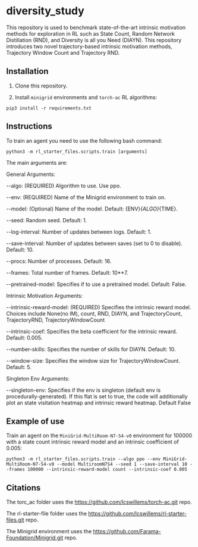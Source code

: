 # diversity_study

This repository is used to benchmark state-of-the-art intrinsic motivation methods for exploration in RL such as State Count, Random Network Distillation (RND), and Diversity is all you Need (DIAYN). This repository introduces two novel trajectory-based intrinsic motivation methods, Trajectory Window Count and Trajectory RND.

## Installation

1. Clone this repository.

2. Install `minigrid` environments and `torch-ac` RL algorithms:

```
pip3 install -r requirements.txt
```

## Instructions

To train an agent you need to use the following bash command:

```
python3 -m rl_starter_files.scripts.train [arguments]
 ```

The main arguments are:

General Arguments:

--algo: (REQUIRED) Algorithm to use. Use ppo.

--env: (REQUIRED) Name of the Minigrid environment to train on.

--model: (Optional) Name of the model. Default: {ENV}_{ALGO}_{TIME}.

--seed: Random seed. Default: 1.

--log-interval: Number of updates between logs. Default: 1.

--save-interval: Number of updates between saves (set to 0 to disable). Default: 10.

--procs: Number of processes. Default: 16.

--frames: Total number of frames. Default: 10**7.

--pretrained-model: Specifies if to use a pretrained model. Default: False.

Intrinsic Motivation Arguments:

--intrinsic-reward-model: (REQUIRED) Specifies the intrinsic reward model. Choices include None(no IM), count, RND, DIAYN, and TrajectoryCount, TrajectoryRND, TrajectoryWindowCount

--intrinsic-coef: Specifies the beta coefficient for the intrinsic reward. Default: 0.005.

--number-skills: Specifies the number of skills for DIAYN. Default: 10.

--window-size: Specifies the window size for TrajectoryWindowCount. Default: 5.

Singleton Env Arguments:

--singleton-env: Specifies if the env is singleton (default env is procedurally-generated). If this flat is set to true, the code will additionally plot an state visitation heatmap and intrinsic reward heatmap. Default False

## Example of use

Train an agent on the `MiniGrid-MultiRoom-N7-S4-v0` environment for 100000 with a state count intrinsic reward model and an intrinsic coefficient of 0.005:

```
python3 -m rl_starter_files.scripts.train --algo ppo --env MiniGrid-MultiRoom-N7-S4-v0 --model MultiroomN7S4 --seed 1 --save-interval 10 --frames 100000 --intrinsic-reward-model count --intrinsic-coef 0.005
```

## Citations

The torc_ac folder uses the https://github.com/lcswillems/torch-ac.git repo.

The rl-starter-file folder uses the https://github.com/lcswillems/rl-starter-files.git repo.

The Minigrid environment uses the https://github.com/Farama-Foundation/Minigrid.git repo.

